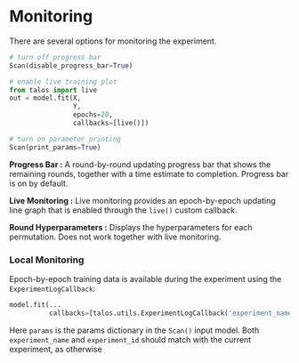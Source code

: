 # Monitoring

There are several options for monitoring the experiment.

```python
# turn off progress bar
Scan(disable_progress_bar=True)

# enable live training plot
from talos import live
out = model.fit(X,
                Y,
                epochs=20,
                callbacks=[live()])

# turn on parameter printing
Scan(print_params=True)
```

**Progress Bar :** A round-by-round updating progress bar that shows the remaining rounds, together with a time estimate to completion. Progress bar is on by default.

**Live Monitoring :** Live monitoring provides an epoch-by-epoch updating line graph that is enabled through the `live()` custom callback.

**Round Hyperparameters :** Displays the hyperparameters for each permutation. Does not work together with live monitoring.

### Local Monitoring

Epoch-by-epoch training data is available during the experiment using the `ExperimentLogCallback`:

```python
model.fit(...
          callbacks=[talos.utils.ExperimentLogCallback('experiment_name', params)])
```
Here `params` is the params dictionary in the `Scan()` input model. Both
`experiment_name` and `experiment_id` should match with the current experiment,
as otherwise
